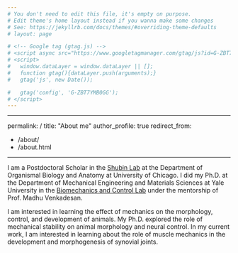 ```yaml
---
# You don't need to edit this file, it's empty on purpose.
# Edit theme's home layout instead if you wanna make some changes
# See: https://jekyllrb.com/docs/themes/#overriding-theme-defaults
# layout: page

# <!-- Google tag (gtag.js) -->
# <script async src="https://www.googletagmanager.com/gtag/js?id=G-ZBT7YMB0GG"></script>
# <script>
#   window.dataLayer = window.dataLayer || [];
#   function gtag(){dataLayer.push(arguments);}
#   gtag('js', new Date());

#   gtag('config', 'G-ZBT7YMB0GG');
# </script>
---
```

<!-- Life conundrum 1: I am a graduate student who wishes that graduate school never ended. 

<!-- Life conundrum 2: I find both mathematical equations and biological experiments beautiful.  --> 

<!-- “It is not necessary to accept everything as true, one must only accept it as necessary” -->

<!-- <img style="float: left;" src="images/photo.jpg" width="150">&nbsp;&nbsp;&nbsp;&nbsp; -->

---
permalink: /
title: "About me"
author_profile: true
redirect_from: 
  - /about/
  - /about.html
---

<!-- ![myimg](images/headshot.png){: width="250px" style="float:left; padding-right:10px" } -->

I am a Postdoctoral Scholar in the [Shubin Lab](shubinlab.uchicago.edu) at the Department of Organismal Biology and Anatomy at University of Chicago. I did my Ph.D. at the Department of Mechanical Engineering and Materials Sciences at Yale University in the [Biomechanics and Control Lab](mvlab.yale.edu) under the mentorship of Prof. Madhu Venkadesan. 

I am interested in learning the effect of mechanics on the morphology, control, and development of animals. My Ph.D. explored the role of mechanical stability on animal morphology and neural control. In my current work, I am interested in learning about the role of muscle mechanics in the development and morphogenesis of synovial joints. 

<!-- [Other website](https://campuspress.yale.edu/nsharma/) -->
